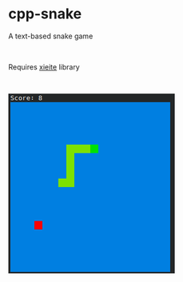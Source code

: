 # cpp-snake
A text-based snake game

<br/>

Requires [xieite](https://github.com/Eczbek/xieite) library

<br/>

![Screenshot](https://raw.githubusercontent.com/Eczbek/Eczbek/main/Screenshot_20221211_143900.png)
